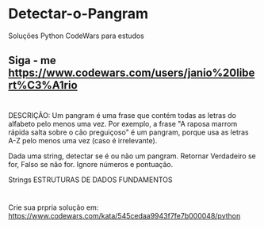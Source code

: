 # Detectar-o-Pangram
Soluções Python CodeWars para estudos 
## Siga - me https://www.codewars.com/users/janio%20libert%C3%A1rio
#
DESCRIÇÃO:
Um pangram é uma frase que contém todas as letras do alfabeto pelo menos uma vez. Por exemplo, a frase "A raposa marrom rápida salta sobre o cão preguiçoso" é um pangram, porque usa as letras A-Z pelo menos uma vez (caso é irrelevante).

Dada uma string, detectar se é ou não um pangram. Retornar Verdadeiro se for, Falso se não for. Ignore números e pontuação.

Strings ESTRUTURAS DE DADOS FUNDAMENTOS
#
Crie sua prpria solução em: https://www.codewars.com/kata/545cedaa9943f7fe7b000048/python
